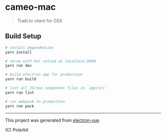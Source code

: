 # cameo-mac

> Trakt.tv client for OSX

## Build Setup

``` bash
# install dependencies
yarn install

# serve with hot reload at localhost:9080
yarn run dev

# build electron app for production
yarn run build

# lint all JS/Vue component files in `app/src`
yarn run lint

# run webpack in production
yarn run pack
```
---

This project was generated from [electron-vue](https://github.com/SimulatedGREG/electron-vue).

(C) Polarbit
